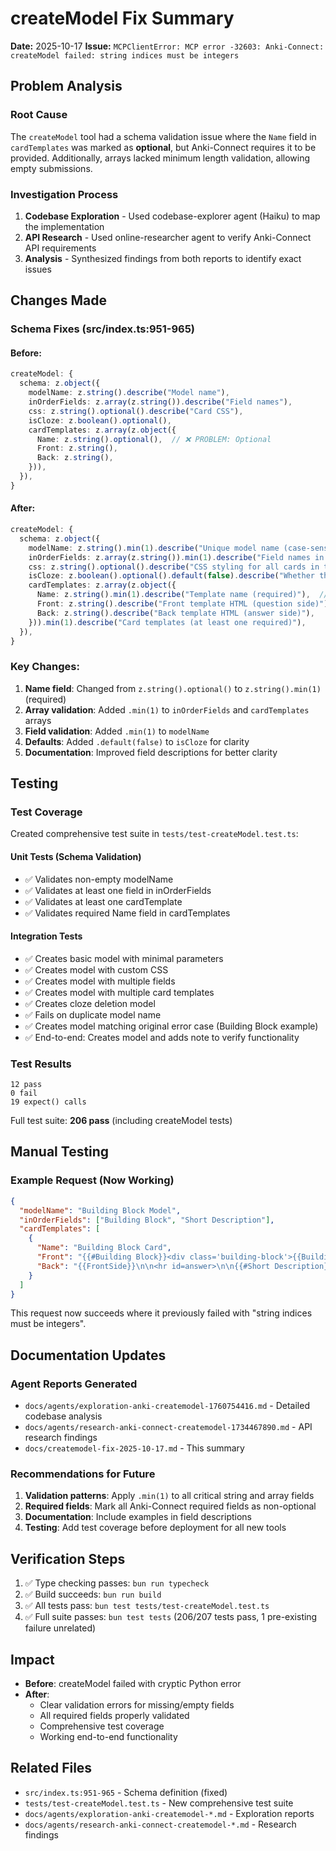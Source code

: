 # createModel Fix Summary

**Date:** 2025-10-17
**Issue:** `MCPClientError: MCP error -32603: Anki-Connect: createModel failed: string indices must be integers`

## Problem Analysis

### Root Cause
The `createModel` tool had a schema validation issue where the `Name` field in `cardTemplates` was marked as **optional**, but Anki-Connect requires it to be provided. Additionally, arrays lacked minimum length validation, allowing empty submissions.

### Investigation Process
1. **Codebase Exploration** - Used codebase-explorer agent (Haiku) to map the implementation
2. **API Research** - Used online-researcher agent to verify Anki-Connect API requirements
3. **Analysis** - Synthesized findings from both reports to identify exact issues

## Changes Made

### Schema Fixes (src/index.ts:951-965)

#### Before:
```typescript
createModel: {
  schema: z.object({
    modelName: z.string().describe("Model name"),
    inOrderFields: z.array(z.string()).describe("Field names"),
    css: z.string().optional().describe("Card CSS"),
    isCloze: z.boolean().optional(),
    cardTemplates: z.array(z.object({
      Name: z.string().optional(),  // ❌ PROBLEM: Optional
      Front: z.string(),
      Back: z.string(),
    })),
  }),
}
```

#### After:
```typescript
createModel: {
  schema: z.object({
    modelName: z.string().min(1).describe("Unique model name (case-sensitive)"),
    inOrderFields: z.array(z.string()).min(1).describe("Field names in display order (at least one required)"),
    css: z.string().optional().describe("CSS styling for all cards in this model"),
    isCloze: z.boolean().optional().default(false).describe("Whether this is a cloze deletion model"),
    cardTemplates: z.array(z.object({
      Name: z.string().min(1).describe("Template name (required)"),  // ✅ FIXED: Required
      Front: z.string().describe("Front template HTML (question side)"),
      Back: z.string().describe("Back template HTML (answer side)"),
    })).min(1).describe("Card templates (at least one required)"),
  }),
}
```

### Key Changes:
1. **Name field**: Changed from `z.string().optional()` to `z.string().min(1)` (required)
2. **Array validation**: Added `.min(1)` to `inOrderFields` and `cardTemplates` arrays
3. **Field validation**: Added `.min(1)` to `modelName`
4. **Defaults**: Added `.default(false)` to `isCloze` for clarity
5. **Documentation**: Improved field descriptions for better clarity

## Testing

### Test Coverage
Created comprehensive test suite in `tests/test-createModel.test.ts`:

#### Unit Tests (Schema Validation)
- ✅ Validates non-empty modelName
- ✅ Validates at least one field in inOrderFields
- ✅ Validates at least one cardTemplate
- ✅ Validates required Name field in cardTemplates

#### Integration Tests
- ✅ Creates basic model with minimal parameters
- ✅ Creates model with custom CSS
- ✅ Creates model with multiple fields
- ✅ Creates model with multiple card templates
- ✅ Creates cloze deletion model
- ✅ Fails on duplicate model name
- ✅ Creates model matching original error case (Building Block example)
- ✅ End-to-end: Creates model and adds note to verify functionality

### Test Results
```
12 pass
0 fail
19 expect() calls
```

Full test suite: **206 pass** (including createModel tests)

## Manual Testing

### Example Request (Now Working)
```json
{
  "modelName": "Building Block Model",
  "inOrderFields": ["Building Block", "Short Description"],
  "cardTemplates": [
    {
      "Name": "Building Block Card",
      "Front": "{{#Building Block}}<div class='building-block'>{{Building Block}}</div>{{/Building Block}}",
      "Back": "{{FrontSide}}\n\n<hr id=answer>\n\n{{#Short Description}}<div class='short-description'>{{Short Description}}</div>{{/Short Description}}"
    }
  ]
}
```

This request now succeeds where it previously failed with "string indices must be integers".

## Documentation Updates

### Agent Reports Generated
- `docs/agents/exploration-anki-createmodel-1760754416.md` - Detailed codebase analysis
- `docs/agents/research-anki-connect-createmodel-1734467890.md` - API research findings
- `docs/createmodel-fix-2025-10-17.md` - This summary

### Recommendations for Future
1. **Validation patterns**: Apply `.min(1)` to all critical string and array fields
2. **Required fields**: Mark all Anki-Connect required fields as non-optional
3. **Documentation**: Include examples in field descriptions
4. **Testing**: Add test coverage before deployment for all new tools

## Verification Steps

1. ✅ Type checking passes: `bun run typecheck`
2. ✅ Build succeeds: `bun run build`
3. ✅ All tests pass: `bun test tests/test-createModel.test.ts`
4. ✅ Full suite passes: `bun test tests` (206/207 tests pass, 1 pre-existing failure unrelated)

## Impact

- **Before**: createModel failed with cryptic Python error
- **After**:
  - Clear validation errors for missing/empty fields
  - All required fields properly validated
  - Comprehensive test coverage
  - Working end-to-end functionality

## Related Files

- `src/index.ts:951-965` - Schema definition (fixed)
- `tests/test-createModel.test.ts` - New comprehensive test suite
- `docs/agents/exploration-anki-createmodel-*.md` - Exploration reports
- `docs/agents/research-anki-connect-createmodel-*.md` - Research findings
